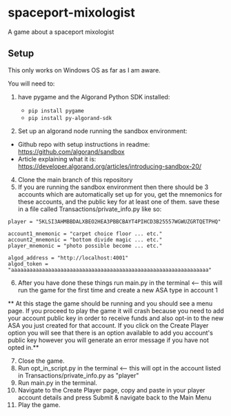 # spaceport-mixologist
A game about a spaceport mixologist 

## Setup
This only works on Windows OS as far as I am aware. 

You will need to:
1. have pygame and the Algorand Python SDK installed:
   - `pip install pygame` 
   - `pip install py-algorand-sdk`

2. Set up an algorand node running the sandbox environment:
  - Github repo with setup instructions in readme: https://github.com/algorand/sandbox
  - Article explaining what it is: https://developer.algorand.org/articles/introducing-sandbox-20/
4. Clone the main branch of this repository 
5. If you are running the sandbox environment then there should be 3 accounts which are automatically set up for you, get the mnemonics for these accounts, and the public key for at least one of them. save these in a file called Transactions/private_info.py like so:

```
player = "5KLSI3AHMBBDALXBEO2HEA3PBBCBAYT4PIHCD3B25557WGWUZGRTQETPHQ"

account1_mnemonic = "carpet choice floor ... etc."
account2_mnemonic = "bottom divide magic ... etc."
player_mnemonic = "photo possible become ... etc."

algod_address = "http://localhost:4001"
algod_token = "aaaaaaaaaaaaaaaaaaaaaaaaaaaaaaaaaaaaaaaaaaaaaaaaaaaaaaaaaaaaaaaa"
```
6. After you have done these things run main.py in the terminal <-- this will run the game for the first time and create a new ASA type in account 1

** At this stage the game should be running and you should see a menu page. If you proceed to play the game it will crash because you need to add your account public key in order to receive funds and also opt-in to the new ASA you just created for that account. If you click on the Create Player option you will see that there is an option available to add you account's public key however you will generate an error message if you have not opted in.** 

7. Close the game.
8. Run opt_in_script.py in the terminal <-- this will opt in the account listed in Transactions/private_info.py as "player"
9. Run main.py in the terminal. 
10. Navigate to the Create Player page, copy and paste in your player account details and press Submit & navigate back to the Main Menu
11. Play the game.  





